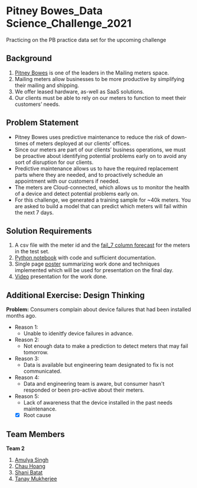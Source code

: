 # Pitney Bowes_Data Science_Challenge_2021
Practicing on the PB practice data set for the upcoming challenge

## Background
1. [Pitney Bowes](https://en.wikipedia.org/wiki/Pitney_Bowes) is one of the leaders in the Mailing meters space.
2. Mailing meters allow businesses to be more productive by simplifying their mailing and shipping.
3. We offer leased hardware, as-well as SaaS solutions.
4. Our clients must be able to rely on our meters to function to meet their customers’ needs.

## Problem Statement
- Pitney Bowes uses predictive maintenance to reduce the risk of down-times of meters deployed at our clients’ offices.
- Since our meters are part of our clients’ business operations, we must be proactive about identifying potential problems early on to avoid any sort of disruption for our clients.
- Predictive maintenance allows us to have the required replacement parts where they are needed, and to proactively schedule an appointment with our customers if needed.
- The meters are Cloud-connected, which allows us to monitor the health of a device and detect potential problems early on.
- For this challenge, we generated a training sample for ~40k meters. You are asked to build a model that can predict which meters will fail within the next 7 days.

## Solution Requirements
1. A csv file with the meter id and the [fail_7 column forecast](https://github.com/tanaymukherjee/PB_Challenge_2021/blob/main/Submission_prediction_result_devices.csv) for the meters in the test set.
2. [Python notebook](https://github.com/tanaymukherjee/PB_Challenge_2021/blob/main/PB_Challenge_2021_Team2.ipynb) with code and sufficient documentation.
3. Single page [poster](https://github.com/tanaymukherjee/PB_Challenge_2021/blob/main/Lean%20canvas_PB%20Challenge_Team2.pdf) summarizing work done and techniques implemented which will be used for presentation on the final day.
4. [Video](https://vimeo.com/542479668) presentation for the work done.

## Additional Exercise: Design Thinking
**Problem:** Consumers complain about device failures that had been installed months ago.
- Reason 1:
  * Unable to idenitfy device failures in advance.
- Reason 2:
  * Not enough data to make a prediction to detect meters that may fail tomorrow.
- Reason 3:
  * Data is available but engineering team designated to fix is not communicated.
- Reason 4:
  * Data and engineering team is aware, but consumer hasn't responded or been pro-active about their meters.
- Reason 5:
  * Lack of awareness that the device installed in the past needs maintenance.
   * [x] Root cause

## Team Members
**Team 2**
1. [Amulya Singh](https://www.linkedin.com/in/asamulya)
2. [Chau Hoang](https://www.linkedin.com/in/chau-jo-hoang-227ba991)
3. [Shani Batat](https://www.linkedin.com/in/sbatat/)
4. [Tanay Mukherjee](https://www.linkedin.com/in/tanay-mukherjee-96206861/)

